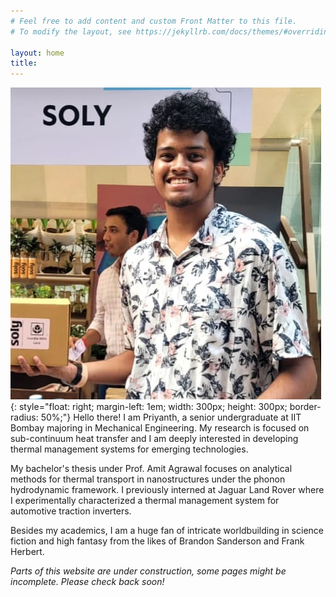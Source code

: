 ```yaml
---
# Feel free to add content and custom Front Matter to this file.
# To modify the layout, see https://jekyllrb.com/docs/themes/#overriding-theme-defaults

layout: home
title:
---
```

![image](/pfp.jpeg){: style="float: right;  margin-left: 1em; width: 300px; height: 300px; border-radius: 50%;"}
Hello there!
I am Priyanth, a senior undergraduate at IIT Bombay majoring in Mechanical Engineering. 
My research is focused on sub-continuum heat transfer and I am deeply interested in developing thermal management systems for emerging technologies.

My bachelor's thesis under Prof. Amit Agrawal focuses on analytical methods for thermal transport in nanostructures under the phonon hydrodynamic framework. I previously interned at Jaguar Land Rover where I experimentally characterized a thermal management system for automotive traction inverters.

Besides my academics, I am a huge fan of intricate worldbuilding in science fiction and high fantasy from the likes of Brandon Sanderson and Frank Herbert. 

_Parts of this website are under construction, some pages might be incomplete. Please check back soon!_

